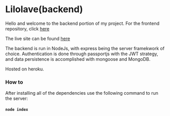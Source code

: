 # Lilolave(backend)

Hello and welcome to the backend portion of my project. For the frontend repository, click [here](https://github.com/Diana-Deluvian/lilolave-client)

The live site can be found [here](https://lilolave.netlify.app)

The backend is run in NodeJs, with express being the server framekwork of choice. Authentication is done through passportjs with the JWT strategy, and data persistence is accomplished with mongoose and MongoDB. 

Hosted on heroku. 

### How to

After installing all of the dependencies use the following command to run the server:
#### `node index`
